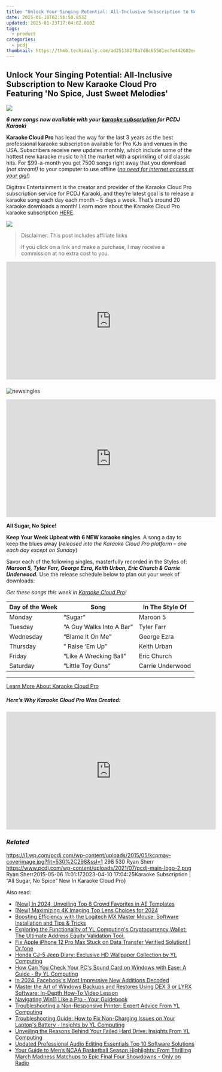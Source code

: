 ```yaml
---
title: "Unlock Your Singing Potential: All-Inclusive Subscription to New Karaoke Cloud Pro Featuring 'No Spice, Just Sweet Melodies'"
date: 2025-01-18T02:56:50.853Z
updated: 2025-01-23T17:04:02.010Z
tags:
  - product
categories:
  - pcdj
thumbnail: https://thmb.techidaily.com/ad251382f0a7d8c655d1ecfe442682eca929097f4c42dbd9921ea0eb3f9c12b0.jpg
---
```


## Unlock Your Singing Potential: All-Inclusive Subscription to New Karaoke Cloud Pro Featuring 'No Spice, Just Sweet Melodies'

[![](https://i1.wp.com/pcdj.com/wp-content/uploads/2015/05/kcpmay-coverimage.jpg?resize=530%2C298&ssl=1)](https://i1.wp.com/pcdj.com/wp-content/uploads/2015/05/kcpmay-coverimage.jpg?fit=530%2C298&ssl=1 "kcpmay-coverimage")

_**6 new songs now available with your [karaoke subscription](https://tools.techidaily.com/pcdj/products/) for PCDJ Karaoki**_

**Karaoke Cloud Pro** has lead the way for the last 3 years as the best professional karaoke subscription available for Pro KJs and venues in the USA. Subscribers receive new updates monthly, which include some of the hottest new karaoke music to hit the market with a sprinkling of old classic hits. For $99-a-month you get 7500 songs right away that you download (_not stream!)_ to your computer to use offline (_[no need for internet access at your gig!](https://tools.techidaily.com/pcdj/products/)_)

Digitrax Entertainment is the creator and provider of the Karaoke Cloud Pro subscription service for PCDJ Karaoki, and they’re latest goal is to release a karaoke song each day each month – 5 days a week. That’s around 20 karaoke downloads a month! Learn more about the Karaoke Cloud Pro karaoke subscription [HERE](https://tools.techidaily.com/pcdj/products/).

[![](https://i1.wp.com/www.pcdj.com/wp-content/uploads/2015/05/banner.jpg?resize=686%2C113&ssl=1)](https://i1.wp.com/www.pcdj.com/wp-content/uploads/2015/05/banner.jpg?ssl=1)

>  Disclaimer: This post includes affiliate links
>
>  If you click on a link and make a purchase, I may receive a commission at no extra cost to you.
>

<!-- affiliate ads begin -->
<iframe width="560" height="315" src="https://www.youtube.com/embed/P6Wfzj6YNDM?si=WRZQD9zCdQ1_tW1b" title="YouTube video player" frameborder="0" allow="accelerometer; autoplay; clipboard-write; encrypted-media; gyroscope; picture-in-picture; web-share" referrerpolicy="strict-origin-when-cross-origin" allowfullscreen></iframe>
<!-- affiliate ads end -->

### 

![](https://i1.wp.com/pcdj.com/wp-content/uploads/2015/05/newsingles.png?fit=202%2C227&ssl=1 "newsingles")

<!-- affiliate ads begin -->
<iframe width="560" height="315" src="https://www.youtube.com/embed/465CTOm8om0?si=63RxowNMCFA4fPUa" title="YouTube video player" frameborder="0" allow="accelerometer; autoplay; clipboard-write; encrypted-media; gyroscope; picture-in-picture; web-share" referrerpolicy="strict-origin-when-cross-origin" allowfullscreen></iframe>
<!-- affiliate ads end -->

**All Sugar, No Spice!**

**Keep Your Week Upbeat with 6 NEW karaoke singles**. A song a day to keep the blues away (_released into the Karaoke Cloud Pro platform – one each day except on Sunday_)

Savor each of the following singles, masterfully recorded in the Styles of: _**Maroon 5, Tyler Farr, George Ezra, Keith Urban, Eric Church & Carrie Underwood.**_ 
Use the release schedule below to plan out your week of downloads:

_Get these songs this week in [Karaoke Cloud Pro](https://tools.techidaily.com/pcdj/products/)!_

| **Day of the Week** | **Song**                 | **In The Style Of** |
| ------------------- | ------------------------ | ------------------- |
| Monday              | “Sugar”                  | Maroon 5            |
| Tuesday             | “A Guy Walks Into A Bar” | Tyler Farr          |
| Wednesday           | “Blame It On Me”         | George Ezra         |
| Thursday            | ” Raise ‘Em Up”          | Keith Urban         |
| Friday              | “Like A Wrecking Ball”   | Eric Church         |
| Saturday            | “Little Toy Guns”        | Carrie Underwood    |

---

[Learn More About Karaoke Cloud Pro](https://tools.techidaily.com/pcdj/products/)

##### Here’s Why Karaoke Cloud Pro Was Created:

<!-- affiliate ads begin -->
<iframe width="560" height="315" src="https://www.youtube.com/embed/3AGmFrtBLHw?si=VhvpUaXHPBHl6OT6" title="YouTube video player" frameborder="0" allow="accelerometer; autoplay; clipboard-write; encrypted-media; gyroscope; picture-in-picture; web-share" referrerpolicy="strict-origin-when-cross-origin" allowfullscreen></iframe>
<!-- affiliate ads end -->

### _Related_

https://i1.wp.com/pcdj.com/wp-content/uploads/2015/05/kcpmay-coverimage.jpg?fit=530%2C298&ssl=1 298 530 Ryan Sherr https://www.pcdj.com/wp-content/uploads/2021/07/pcdj-main-logo-2.png Ryan Sherr2015-05-06 11:01:172023-04-10 17:04:25Karaoke Subscription | “All Sugar, No Spice” New In Karaoke Cloud Pro}

<ins class="adsbygoogle"
     style="display:block"
     data-ad-format="autorelaxed"
     data-ad-client="ca-pub-7571918770474297"
     data-ad-slot="1223367746"></ins>

<ins class="adsbygoogle"
     style="display:block"
     data-ad-client="ca-pub-7571918770474297"
     data-ad-slot="8358498916"
     data-ad-format="auto"
     data-full-width-responsive="true"></ins>

<span class="atpl-alsoreadstyle">Also read:</span>
<div><ul>
<li><a href="https://instagram-video-recordings.techidaily.com/new-in-2024-unveiling-top-8-crowd-favorites-in-ae-templates/"><u>[New] In 2024, Unveiling Top 8 Crowd Favorites in AE Templates</u></a></li>
<li><a href="https://fox-direct.techidaily.com/new-maximizing-4k-imaging-top-lens-choices-for-2024/"><u>[New] Maximizing 4K Imaging Top Lens Choices for 2024</u></a></li>
<li><a href="https://hardware-help.techidaily.com/boosting-efficiency-with-the-logitech-mx-master-mouse-software-installation-and-tips-and-tricks/"><u>Boosting Efficiency with the Logitech MX Master Mouse: Software Installation and Tips & Tricks</u></a></li>
<li><a href="https://discover-able.techidaily.com/exploring-the-functionality-of-yl-computings-cryptocurrency-wallet-the-ultimate-address-equity-validation-tool/"><u>Exploring the Functionality of YL Computing's Cryptocurrency Wallet: The Ultimate Address Equity Validation Tool.</u></a></li>
<li><a href="https://iphone-transfer.techidaily.com/fix-apple-iphone-12-pro-max-stuck-on-data-transfer-verified-solution-drfone-by-drfone-transfer-from-ios/"><u>Fix Apple iPhone 12 Pro Max Stuck on Data Transfer Verified Solution! | Dr.fone</u></a></li>
<li><a href="https://discover-able.techidaily.com/honda-cj-5-jeep-diary-exclusive-hd-wallpaper-collection-by-yl-computing/"><u>Honda CJ-5 Jeep Diary: Exclusive HD Wallpaper Collection by YL Computing</u></a></li>
<li><a href="https://discover-able.techidaily.com/how-can-you-check-your-pcs-sound-card-on-windows-with-ease-a-guide-by-yl-computing/"><u>How Can You Check Your PC's Sound Card on Windows with Ease: A Guide - By YL Computing</u></a></li>
<li><a href="https://facebook-video-recording.techidaily.com/in-2024-facebooks-most-impressive-new-additions-decoded/"><u>In 2024, Facebook's Most Impressive New Additions Decoded</u></a></li>
<li><a href="https://discover-able.techidaily.com/master-the-art-of-windows-backups-and-restores-using-dex-3-or-lyrx-software-in-depth-how-to-video-lesson/"><u>Master the Art of Windows Backups and Restores Using DEX 3 or LYRX Software: In-Depth How-To Video Lesson</u></a></li>
<li><a href="https://extra-information.techidaily.com/navigating-win11-like-a-pro-your-guidebook/"><u>Navigating Win11 Like a Pro - Your Guidebook</u></a></li>
<li><a href="https://discover-able.techidaily.com/troubleshooting-a-non-responsive-printer-expert-advice-from-yl-computing/"><u>Troubleshooting a Non-Responsive Printer: Expert Advice From YL Computing</u></a></li>
<li><a href="https://discover-able.techidaily.com/troubleshooting-guide-how-to-fix-non-charging-issues-on-your-laptops-battery-insights-by-yl-computing/"><u>Troubleshooting Guide: How to Fix Non-Charging Issues on Your Laptop's Battery - Insights by YL Computing</u></a></li>
<li><a href="https://discover-able.techidaily.com/unveiling-the-reasons-behind-your-failed-hard-drive-insights-from-yl-computing/"><u>Unveiling the Reasons Behind Your Failed Hard Drive: Insights From YL Computing</u></a></li>
<li><a href="https://smart-video-editing.techidaily.com/updated-professional-audio-editing-essentials-top-10-software-solutions/"><u>Updated Professional Audio Editing Essentials Top 10 Software Solutions</u></a></li>
<li><a href="https://techno-recovery.techidaily.com/your-guide-to-mens-ncaa-basketball-season-highlights-from-thrilling-march-madness-matchups-to-epic-final-four-showdowns-only-on-radio/"><u>Your Guide to Men’s NCAA Basketball Season Highlights: From Thrilling March Madness Matchups to Epic Final Four Showdowns - Only on Radio</u></a></li>
</ul></div>


